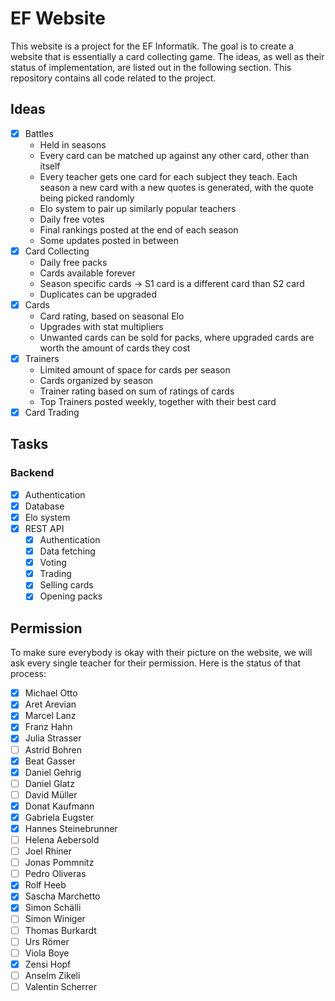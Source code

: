 # EF Website
This website is a project for the EF Informatik. The goal is to create a website that is essentially a card collecting game. The ideas, as well as their status of implementation, are listed out in the following section. This repository contains all code related to the project.
## Ideas
- [x] Battles
  - Held in seasons
  - Every card can be matched up against any other card, other than itself
  - Every teacher gets one card for each subject they teach. Each season a new card with a new quotes is generated, with the quote being picked randomly
  - Elo system to pair up similarly popular teachers
  - Daily free votes
  - Final rankings posted at the end of each season
  - Some updates posted in between
- [x] Card Collecting
  - Daily free packs
  - Cards available forever
  - Season specific cards -> S1 card is a different card than S2 card
  - Duplicates can be upgraded
- [x] Cards
  - Card rating, based on seasonal Elo
  - Upgrades with stat multipliers
  - Unwanted cards can be sold for packs, where upgraded cards are worth the amount of cards they cost
- [x] Trainers
  - Limited amount of space for cards per season
  - Cards organized by season
  - Trainer rating based on sum of ratings of cards
  - Top Trainers posted weekly, together with their best card
- [x] Card Trading
## Tasks
### Backend
- [x] Authentication
- [x] Database
- [x] Elo system
- [x] REST API
  - [x] Authentication
  - [x] Data fetching
  - [x] Voting
  - [x] Trading
  - [x] Selling cards
  - [x] Opening packs
## Permission
To make sure everybody is okay with their picture on the website, we will ask every single teacher for their permission. Here is the status of that process:
- [x] Michael Otto
- [x] Aret Arevian
- [x] Marcel Lanz
- [x] Franz Hahn
- [x] Julia Strasser
- [ ] Astrid Bohren
- [x] Beat Gasser
- [x] Daniel Gehrig
- [ ] Daniel Glatz
- [ ] David Müller
- [x] Donat Kaufmann
- [x] Gabriela Eugster
- [x] Hannes Steinebrunner
- [ ] Helena Aebersold
- [ ] Joel Rhiner
- [ ] Jonas Pommnitz
- [ ] Pedro Oliveras
- [x] Rolf Heeb
- [x] Sascha Marchetto
- [x] Simon Schälli
- [ ] Simon Winiger
- [ ] Thomas Burkardt
- [ ] Urs Römer
- [ ] Viola Boye
- [x] Zensi Hopf
- [ ] Anselm Zikeli
- [ ] Valentin Scherrer
